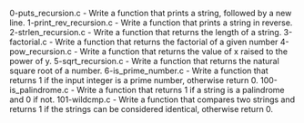 0-puts_recursion.c - Write a function that prints a string, followed by a new line.
1-print_rev_recursion.c - Write a function that prints a string in reverse.
2-strlen_recursion.c - Write a function that returns the length of a string.
3-factorial.c - Write a function that returns the factorial of a given number
4-pow_recursion.c - Write a function that returns the value of x raised to the power of y.
5-sqrt_recursion.c - Write a function that returns the natural square root of a number.
6-is_prime_number.c - Write a function that returns 1 if the input integer is a prime number, otherwise return 0.
100-is_palindrome.c - Write a function that returns 1 if a string is a palindrome and 0 if not.
101-wildcmp.c - Write a function that compares two strings and returns 1 if the strings can be considered identical, otherwise return 0.
